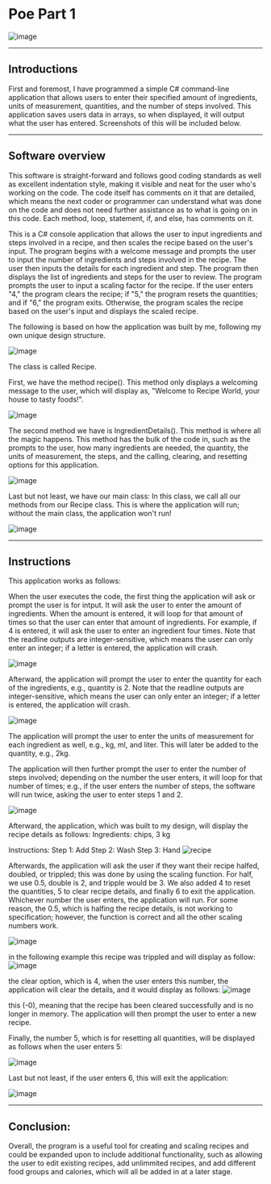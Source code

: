 # Poe Part 1
   ![image](https://user-images.githubusercontent.com/102582551/234572619-b6a24bc3-16bc-4fb6-ab84-b2d86f0719b5.png)


--------------
Introductions
--------------
First and foremost, I have programmed a simple C# command-line application that allows users to enter their specified amount of ingredients, units of measurement, quantities, and the number of steps involved. This application saves users data in arrays, so when displayed, it will output what the user has entered. Screenshots of this will be included below.

------------------
Software overview
------------------
This software is straight-forward and follows good coding standards as well as excellent indentation style, making it visible and neat for the user who's working on the code. The code itself has comments on it that are detailed, which means the next coder or programmer can understand what was done on the code and does not need further assistance as to what is going on in this code. Each method, loop, statement, if, and else, has comments on it.

This is a C# console application that allows the user to input ingredients and steps involved in a recipe, and then scales the recipe based on the user's input. The program begins with a welcome message and prompts the user to input the number of ingredients and steps involved in the recipe. The user then inputs the details for each ingredient and step. The program then displays the list of ingredients and steps for the user to review. The program prompts the user to input a scaling factor for the recipe. If the user enters "4," the program clears the recipe; if "5," the program resets the quantities; and if "6," the program exits. Otherwise, the program scales the recipe based on the user's input and displays the scaled recipe.


The following is based on how the application was built by me, following my own unique design structure.

![image](https://user-images.githubusercontent.com/102582551/234549014-8a481f76-c9d4-4a73-9369-ba09c6238126.png)




The class is called Recipe.

First, we have the method recipe().
This method only displays a welcoming message to the user, which will display as, "Welcome to Recipe World, your house to tasty foods!".

![image](https://user-images.githubusercontent.com/102582551/234602836-07c45d81-951c-41b2-bc48-bfb1e7ea8e86.png)


The second method we have is IngredientDetails().
This method is where all the magic happens. This method has the bulk of the code in, such as the prompts to the user, how many ingredients are needed, the quantity, the units of measurement, the steps, and the calling, clearing, and resetting options for this application.

![image](https://user-images.githubusercontent.com/102582551/234603297-f46df010-d003-4d8e-982a-e62de7f6a1b1.png)


Last but not least, we have our main class:
In this class, we call all our methods from our Recipe class. This is where the application will run; without the main class, the application won't run!

![image](https://user-images.githubusercontent.com/102582551/234602996-71e886ad-f16e-4b48-8cdf-19d0f5653344.png)


-------------
Instructions
-------------
This application works as follows:

When the user executes the code, the first thing the application will ask or prompt the user is for intput. It will ask the user to enter the amount of ingredients. When the amount is entered, it will loop for that amount of times so that the user can enter that amount of ingredients. For example, if 4 is entered, it will ask the user to enter an ingredient four times. Note that the readline outputs are integer-sensitive, which means the user can only enter an integer; if a letter is entered, the application will crash.

![image](https://user-images.githubusercontent.com/102582551/234603696-1b65f75e-742d-439c-8612-89c754e70d5f.png)



Afterward, the application will prompt the user to enter the quantity for each of the ingredients, e.g., quantity is 2. Note that the readline outputs are integer-sensitive, which means the user can only enter an integer; if a letter is entered, the application will crash.

![image](https://user-images.githubusercontent.com/102582551/234604054-bbea4782-9bed-4261-b9f7-d58a6502bdcd.png)



The application will prompt the user to enter the units of measurement for each ingredient as well, e.g., kg, ml, and liter. This will later be added to the quantity, e.g., 2kg.

The application will then further prompt the user to enter the number of steps involved; depending on the number the user enters, it will loop for that number of times; e.g., if the user enters the number of steps, the software will run twice, asking the user to enter steps 1 and 2.

![image](https://user-images.githubusercontent.com/102582551/234604461-7c2c1c1b-e411-4db2-b56f-b525fe4f9dc2.png)


Afterward, the application, which was built to my design, will display the recipe details as follows:
Ingredients:
chips, 3 kg

Instructions:
Step 1: Add
Step 2: Wash
Step 3: Hand
![recipe](https://user-images.githubusercontent.com/102582551/234523577-71f9b97e-2846-473b-9757-b99d1fc6343e.PNG)

Afterwards, the application will ask the user if they want their recipe halfed, doubled, or trippled; this was done by using the scaling function. For half, we use 0.5, double is 2, and tripple would be 3. We also added 4 to reset the quantities, 5 to clear recipe details, and finally 6 to exit the application. Whichever number the user enters, the application will run. For some reason, the 0.5, which is halfing the recipe details, is not working to specification; however, the function is correct and all the other scaling numbers work.

![image](https://user-images.githubusercontent.com/102582551/234604655-6e38289b-4302-44f1-813c-3e0ebe8269b9.png)


in the following example this recipe was trippled and will display as follow:
![image](https://user-images.githubusercontent.com/102582551/234525234-a926804d-61df-4f9d-9ea7-b0cf67ee1b9d.png)


the clear option, which is 4, when the user enters this number, the application will clear the details, and it would display as follows:
![image](https://user-images.githubusercontent.com/102582551/234534596-6445818d-921b-4171-8ad1-5240108df677.png)

this (-0), meaning that the recipe has been cleared successfully and is no longer in memory. The application will then prompt the user to enter a new recipe.

Finally, the number 5, which is for resetting all quantities, will be displayed as follows when the user enters 5:

![image](https://user-images.githubusercontent.com/102582551/234537418-754c78bd-1839-421e-a334-8ca7e32ad484.png)


Last but not least, if the user enters 6, this will exit the application:

![image](https://user-images.githubusercontent.com/102582551/234540068-bb6b0af3-0ba6-401a-bbc8-e5d3bb71e177.png)

--------------
Conclusion:
--------------
Overall, the program is a useful tool for creating and scaling recipes and could be expanded upon to include additional functionality, such as allowing the user to edit existing recipes, add unlimmited recipes, and add different food groups and calories, which will all be added in at a later stage.

















